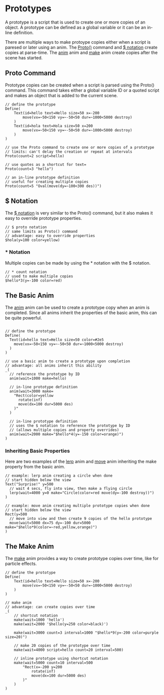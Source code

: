 # Prototypes
A prototype is a script that is used to create one or more copies of an object.  A prototype can be defined as a global variable or it can be an in-line definition.

There are multiple ways to make protoype copies either when a script is paresed or later using an anim.  The [Proto()](./objects.md#prototypes) command and [$ notation](./objects.md#prototype-id) create copies at parse-time.  The [anim](./anims.md#anim--listen) anim and [make](./anims.md#make) anim create copies after the scene has started.

## Proto Command
Prototype copies can be created when a script is parsed using the Proto() command.  This command takes either a global variable ID or a quoted script and makes an object that is added to the current scene.

```
// define the prototype
Define(
    Text(id=hello text=Hello size=50 x=-200 
        move(vx=~50<150 vy=~-50<50 dur=~1000<5000 destroy)
    )
    Text(id=hola text=Hola size=50 x=200 
        move(vx=~50<150 vy=~-50<50 dur=~1000<5000 destroy)
    )
)

// use the Proto command to create one or more copies of a prototype
// limits: can't delay the creation or repeat at intervals
Proto(count=2 script=hello)

// use quotes as a shortcut for text=
Proto(count=3 "hello")

// an in-line prototype definition
// useful for creating multiple copies
Proto(count=5 "Oval(move(dy=~100<300 des))")
```
## $ Notation
The [$ notation](./objects.md#prototype-id) is very similar to the Proto() command, but it also makes it easy to override prototype properties.
```
// $ proto notation
// same limits as Proto() command
// advantage: easy to override properties
$hola(y=100 color=yellow)
```
### * Notation
Multiple copies can be made by using the * notation with the $ notation.
```
// * count notation
// used to make multiple copies
$hello*3(y=-100 color=red)
```
## The Basic Anim
The [anim](./anims.md#anim--listen) anim can be used to create a prototype copy when an anim is completed.  Since all anims inherit the properties of the basic anim, this can be quite powerful.
```

// define the prototype
Define(
  Text(id=hello text=Hello size=50 color=#2e5
    move(vx=~50<150 vy=~-50<50 dur=~1000<5000 destroy)
  )
)

// use a basic anim to create a prototype upon completion
// advantage: all anims inherit this ability
_(
  // reference the prototype by ID
  anim(wait=1000 make=hello)

  // in-line prototype definition
  anim(wait=3000 make=
    "Rect(color=yellow
      rotate(inf)
      move(dx=100 dur=5000 des)
    )"
  )

  // in-line prototype definition 
  // uses the $ notation to reference the prototype by ID
  // (allows multiple copies and property overrides)
  anim(wait=2000 make="$hello*4(y=-150 color=orange)")
)
```
### Inheriting Basic Properties
Here are two examples of the [lerp](./anims.md#lerp--tween) anim and [move](./anims.md#move) anim inheriting the make property from the basic anim.

```
// example: lerp anim creating a circle when done
// start hidden below the view
Text("Surprise!" y=500
  // wait 4 secs, fly into view, then make a flying circle 
  lerp(wait=4000 y=0 make="Circle(color=red move(dy=-100 destroy))")
)

// example: move anim creating multiple prototype copies when done
// start hidden below the view
Rect(y=500
  // move into view and then create 9 copies of the hello prototype
  move(wait=5000 dx=75 dy=-100 dur=5000 make="$hello*9(color=~red,yellow,orange)")
)
```
## The Make Anim
The [make](./anims.md#make) anim provides a way to create prototype copies over time, like for particle effects.
```
// define the prototype
Define(
    Text(id=hello text=Hello size=50 x=-200 
        move(vx=~50<150 vy=~-50<50 dur=~1000<5000 destroy)
    )
)

// make anim
// advantage: can create copies over time
_(
    // shortcut notation
    make(wait=1000 'hello')
    make(wait=2000 '$hello(y=250 color=black)')

    make(wait=3000 count=3 interval=1000 "$hello*9(y=-200 color=purple size=20)")

    // make 20 copies of the prototype over time
    make(wait=4000 script=hello count=20 interval=500)

    // inline prototype using shortcut notation
    make(wait=5000 count=10 interval=500
        "Rect(x=-200 y=200
            rotate(inf)
            move(dx=100 dur=5000 des)
        )"
    )
)
```